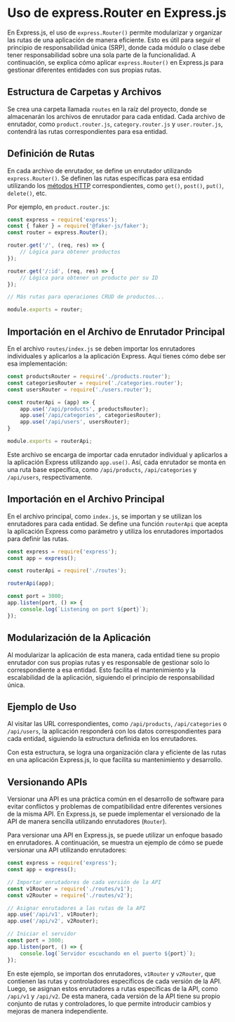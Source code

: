 # Uso de express.Router en Express.js

En Express.js, el uso de `express.Router()` permite modularizar y organizar las rutas de una aplicación de manera eficiente. Esto es útil para seguir el principio de responsabilidad única (SRP), donde cada módulo o clase debe tener responsabilidad sobre una sola parte de la funcionalidad. A continuación, se explica cómo aplicar `express.Router()` en Express.js para gestionar diferentes entidades con sus propias rutas.

## Estructura de Carpetas y Archivos

Se crea una carpeta llamada `routes` en la raíz del proyecto, donde se almacenarán los archivos de enrutador para cada entidad. Cada archivo de enrutador, como `product.router.js`, `category.router.js` y `user.router.js`, contendrá las rutas correspondientes para esa entidad.

## Definición de Rutas

En cada archivo de enrutador, se define un enrutador utilizando `express.Router()`. Se definen las rutas específicas para esa entidad utilizando los [métodos HTTP](../../🌐%20ConceptosGenerales/Métodos%20HTTP.md) correspondientes, como `get()`, `post()`, `put()`, `delete()`, etc.

Por ejemplo, en `product.router.js`:

```javascript
const express = require('express');
const { faker } = require('@faker-js/faker');
const router = express.Router();

router.get('/', (req, res) => {
    // Lógica para obtener productos
});

router.get('/:id', (req, res) => {
    // Lógica para obtener un producto por su ID
});

// Más rutas para operaciones CRUD de productos...

module.exports = router;
```

## Importación en el Archivo de Enrutador Principal

En el archivo `routes/index.js` se deben importar los enrutadores individuales y aplicarlos a la aplicación Express. Aquí tienes cómo debe ser esa implementación:

```javascript
const productsRouter = require('./products.router');
const categoriesRouter = require('./categories.router');
const usersRouter = require('./users.router');

const routerApi = (app) => {
    app.use('/api/products', productsRouter);
    app.use('/api/categories', categoriesRouter);
    app.use('/api/users', usersRouter);
}

module.exports = routerApi;
```

Este archivo se encarga de importar cada enrutador individual y aplicarlos a la aplicación Express utilizando `app.use()`. Así, cada enrutador se monta en una ruta base específica, como `/api/products`, `/api/categories` y `/api/users`, respectivamente.
## Importación en el Archivo Principal

En el archivo principal, como `index.js`, se importan y se utilizan los enrutadores para cada entidad. Se define una función `routerApi` que acepta la aplicación Express como parámetro y utiliza los enrutadores importados para definir las rutas.

```javascript
const express = require('express');
const app = express();

const routerApi = require('./routes');

routerApi(app);

const port = 3000;
app.listen(port, () => {
    console.log(`Listening on port ${port}`);
});
```

## Modularización de la Aplicación

Al modularizar la aplicación de esta manera, cada entidad tiene su propio enrutador con sus propias rutas y es responsable de gestionar solo lo correspondiente a esa entidad. Esto facilita el mantenimiento y la escalabilidad de la aplicación, siguiendo el principio de responsabilidad única.

## Ejemplo de Uso

Al visitar las URL correspondientes, como `/api/products`, `/api/categories` o `/api/users`, la aplicación responderá con los datos correspondientes para cada entidad, siguiendo la estructura definida en los enrutadores.

Con esta estructura, se logra una organización clara y eficiente de las rutas en una aplicación Express.js, lo que facilita su mantenimiento y desarrollo.

## Versionando APIs

Versionar una API es una práctica común en el desarrollo de software para evitar conflictos y problemas de compatibilidad entre diferentes versiones de la misma API. En Express.js, se puede implementar el versionado de la API de manera sencilla utilizando enrutadores (`Router`).


Para versionar una API en Express.js, se puede utilizar un enfoque basado en enrutadores. A continuación, se muestra un ejemplo de cómo se puede versionar una API utilizando enrutadores:

```javascript
const express = require('express');
const app = express();

// Importar enrutadores de cada versión de la API
const v1Router = require('./routes/v1');
const v2Router = require('./routes/v2');

// Asignar enrutadores a las rutas de la API
app.use('/api/v1', v1Router);
app.use('/api/v2', v2Router);

// Iniciar el servidor
const port = 3000;
app.listen(port, () => {
    console.log(`Servidor escuchando en el puerto ${port}`);
});
```

En este ejemplo, se importan dos enrutadores, `v1Router` y `v2Router`, que contienen las rutas y controladores específicos de cada versión de la API. Luego, se asignan estos enrutadores a rutas específicas de la API, como `/api/v1` y `/api/v2`. De esta manera, cada versión de la API tiene su propio conjunto de rutas y controladores, lo que permite introducir cambios y mejoras de manera independiente.